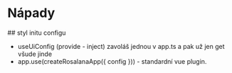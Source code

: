# Nápady

## styl initu configu
- useUiConfig (provide - inject) zavoláš jednou v app.ts a pak už jen get všude jinde
- app.use(createRosalanaApp({ config })) - standardní vue plugin.
